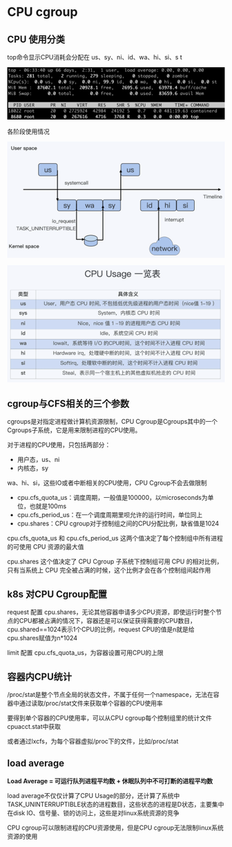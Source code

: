 # CPU cgroup



## CPU 使用分类

top命令显示CPU消耗会分配在 us、sy、ni、id、wa、hi、si、s t

![cpu-usage-pic](img/linux-top.png)



各阶段使用情况

![cpu-usage-pic](img/cpu-usage-pic.png)

![cpu-usage-table](img/cpu-usage-table.png)



## cgroup与CFS相关的三个参数

cgroups是对指定进程做计算机资源限制，CPU Cgroup是Cgroups其中的一个Cgroups子系统，它是用来限制进程的CPU使用。

对于进程的CPU使用，只包括两部分：

- 用户态，us、ni
- 内核态，sy

wa、hi、si，这些IO或者中断相关的CPU使用，CPU Cgroup不会去做限制



- cpu.cfs_quota_us：调度周期，一般值是100000，以microseconds为单位，也就是100ms
- cpu.cfs_period_us：在一个调度周期里呗允许的运行时间，单位同上
- cpu.shares：CPU cgroup对于控制组之间的CPU分配比例，缺省值是1024



cpu.cfs_quota_us 和 cpu.cfs_period_us 这两个值决定了每个控制组中所有进程的可使用 CPU 资源的最大值

cpu.shares 这个值决定了 CPU Cgroup 子系统下控制组可用 CPU 的相对比例，只有当系统上 CPU 完全被占满的时候，这个比例才会在各个控制组间起作用



## k8s 对CPU Cgroup配置

request 配置 cpu.shares，无论其他容器申请多少CPU资源，即使运行时整个节点的CPU都被占满的情况下，容器还是可以保证获得需要的CPU数目，cpu.shared==1024表示1个CPU的比例，request CPU的值是n就是给cpu.shares赋值为n*1024

limit 配置 cpu.cfs_quota_us，为容器设置可用CPU的上限



## 容器内CPU统计

/proc/stat是整个节点全局的状态文件，不属于任何一个namespace，无法在容器中通过读取/proc/stat文件来获取单个容器的CPU使用率

要得到单个容器的CPU使用率，可以从CPU cgroup每个控制组里的统计文件cpuacct.stat中获取

或者通过lxcfs，为每个容器虚拟/proc下的文件，比如/proc/stat



## load average

**Load Average = 可运行队列进程平均数 + 休眠队列中不可打断的进程平均数**

load average不仅仅计算了CPU Usage的部分，还计算了系统中TASK_UNINTERRUPTIBLE状态的进程数目，这些状态的进程是D状态，主要集中在disk IO、信号量、锁的访问上，这些是对linux系统资源的竞争

CPU cgroup可以限制进程的CPU资源使用，但是CPU cgroup无法限制linux系统资源的使用